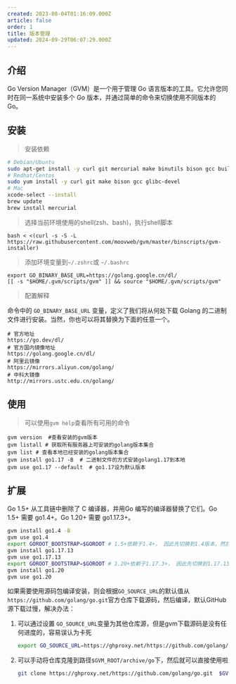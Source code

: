 ```yaml
---
created: 2023-08-04T01:16:09.000Z
article: false
order: 1
title: 版本管理
updated: 2024-09-29T06:07:29.000Z
---
```

## 介绍

Go Version Manager（GVM）是一个用于管理 Go 语言版本的工具。它允许您同时在同一系统中安装多个 Go 版本，并通过简单的命令来切换使用不同版本的 Go。

## 安装

> 安装依赖

```bash
# Debian/Ubuntu
sudo apt-get install -y curl git mercurial make binutils bison gcc build-essential
# Redhat/Centos
sudo yum install -y curl git make bison gcc glibc-devel
# Mac
xcode-select --install
brew update
brew install mercurial
```

> 选择当前环境使用的shell(zsh、bash)，执行shell脚本

```shell
bash < <(curl -s -S -L https://raw.githubusercontent.com/moovweb/gvm/master/binscripts/gvm-installer)
```

> 添加环境变量到`~/.zshrc`​或 `~/.bashrc`​

```
export GO_BINARY_BASE_URL=https://golang.google.cn/dl/
[[ -s "$HOME/.gvm/scripts/gvm" ]] && source "$HOME/.gvm/scripts/gvm"
```

> 配置解释

命令中的 `GO_BINARY_BASE_URL`​ 变量，定义了我们将从何处下载 Golang 的二进制文件进行安装。当然，你也可以将其替换为下面的任意一个。

```plaintext
# 官方地址
https://go.dev/dl/
# 官方国内镜像地址
https://golang.google.cn/dl/
# 阿里云镜像
https://mirrors.aliyun.com/golang/
# 中科大镜像
http://mirrors.ustc.edu.cn/golang/
```

## 使用

> 可以使用`gvm help`​​查看所有可用的命令

```shell
gvm version  #查看安装的gvm版本
gvm listall # 获取所有服务器上可安装的golang版本集合
gvm list # 查看本地已经安装的golang版本集合
gvm install go1.17 -B  # 二进制文件的方式安装golang1.17到本地
gvm use go1.17 --default  # go1.17设为默认版本
```

## 扩展

Go 1.5+ 从工具链中删除了 C 编译器，并用Go 编写的编译器替换了它们。Go 1.5+ 需要 go1.4+。Go 1.20+ 需要 go1.17.3+。

```bash
gvm install go1.4 -B
gvm use go1.4
export GOROOT_BOOTSTRAP=$GOROOT # 1.5+依赖于1.4+， 因此先切换到1.4版本，然后指向1.4 
gvm install go1.17.13
gvm use go1.17.13
export GOROOT_BOOTSTRAP=$GOROOT # 1.20+依赖于1.17.3+， 因此先切换到1.17.13版本，然后指向1.17.13 
gvm install go1.20
gvm use go1.20
```

如果需要使用源码包编译安装，则会根据`GO_SOURCE_URL`​的默认值从`https://github.com/golang/go.git`​官方仓库下载源码，然后编译，默认GitHub源下载过慢，解决办法：

1. 可以通过设置 `GO_SOURCE_URL`​变量为其他仓库源，但是gvm下载源码是没有任何进度的，容易误认为卡死

    ```bash
    export GO_SOURCE_URL=https://ghproxy.net/https://github.com/golang/go.git
    ```
2. 可以手动将仓库克隆到路径`$GVM_ROOT/archive/go`​下，然后就可以直接使用啦

    ```bash
    git clone https://ghproxy.net/https://github.com/golang/go.git  $GVM_ROOT/archive/go
    ```

‍
